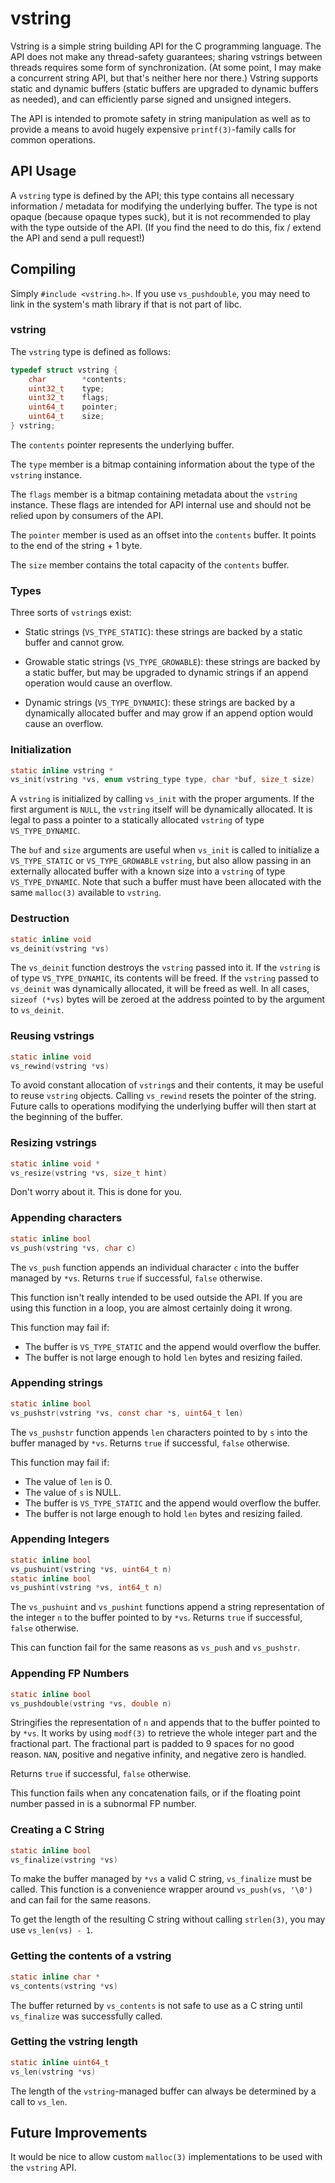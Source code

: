 # vstring

Vstring is a simple string building API for the C programming language. The
API does not make any thread-safety guarantees; sharing vstrings between
threads requires some form of synchronization. (At some point, I may make a
concurrent string API, but that's neither here nor there.) Vstring supports
static and dynamic buffers (static buffers are upgraded to dynamic buffers
as needed), and can efficiently parse signed and unsigned integers.

The API is intended to promote safety in string manipulation as well as to
provide a means to avoid hugely expensive `printf(3)`-family calls for
common operations.

## API Usage

A `vstring` type is defined by the API; this type contains all necessary
information / metadata for modifying the underlying buffer. The type is not
opaque (because opaque types suck), but it is not recommended to play with
the type outside of the API. (If you find the need to do this, fix / extend
the API and send a pull request!)

## Compiling

Simply `#include <vstring.h>`. If you use `vs_pushdouble`, you may need to 
link in the system's math library if that is not part of libc.

### vstring

The `vstring` type is defined as follows:

```c
typedef struct vstring {
	char		*contents;
	uint32_t	type;
	uint32_t	flags;
	uint64_t	pointer;
	uint64_t	size;
} vstring;
```

The `contents` pointer represents the underlying buffer.

The `type` member is a bitmap containing information about the type of the
`vstring` instance.

The `flags` member is a bitmap containing metadata about the `vstring`
instance. These flags are intended for API internal use and should not be
relied upon by consumers of the API.

The `pointer` member is used as an offset into the `contents` buffer. It
points to the end of the string + 1 byte.

The `size` member contains the total capacity of the `contents` buffer.

### Types

Three sorts of `vstring`s exist:

 * Static strings (`VS_TYPE_STATIC`): these strings are backed by a static
 buffer and cannot grow.

 * Growable static strings (`VS_TYPE_GROWABLE`): these strings are
 backed by a static buffer, but may be upgraded to dynamic strings if an
 append operation would cause an overflow.

 * Dynamic strings (`VS_TYPE_DYNAMIC`): these strings are backed by a
 dynamically allocated buffer and may grow if an append option would cause
 an overflow.

### Initialization

```c
static inline vstring *
vs_init(vstring *vs, enum vstring_type type, char *buf, size_t size)
```

A `vstring` is initialized by calling `vs_init` with the proper arguments.
If the first argument is `NULL`, the `vstring` itself will be dynamically
allocated. It is legal to pass a pointer to a statically allocated
`vstring` of type `VS_TYPE_DYNAMIC`.

The `buf` and `size` arguments are useful when `vs_init` is called to
initialize a `VS_TYPE_STATIC` or `VS_TYPE_GROWABLE` `vstring`, but also
allow passing in an externally allocated buffer with a known size into a
`vstring` of type `VS_TYPE_DYNAMIC`. Note that such a buffer must have
been allocated with the same `malloc(3)` available to `vstring`.

### Destruction

```c
static inline void
vs_deinit(vstring *vs)
```

The `vs_deinit` function destroys the `vstring` passed into it. If the
`vstring` is of type `VS_TYPE_DYNAMIC`, its contents will be freed. If the
`vstring` passed to `vs_deinit` was dynamically allocated, it will be freed
as well. In all cases, `sizeof (*vs)` bytes will be zeroed at the address
pointed to by the argument to `vs_deinit`.

### Reusing vstrings

```c
static inline void
vs_rewind(vstring *vs)
```

To avoid constant allocation of `vstring`s and their contents, it may be
useful to reuse `vstring` objects. Calling `vs_rewind` resets the pointer
of the string. Future calls to operations modifying the underlying buffer
will then start at the beginning of the buffer.

### Resizing vstrings

```c
static inline void *
vs_resize(vstring *vs, size_t hint)
```

Don't worry about it. This is done for you.

### Appending characters

```c
static inline bool
vs_push(vstring *vs, char c)
```

The `vs_push` function appends an individual character `c` into the buffer
managed by `*vs`. Returns `true` if successful, `false` otherwise.

This function isn't really intended to be used outside the API. If you are
using this function in a loop, you are almost certainly doing it wrong.

This function may fail if:

 * The buffer is `VS_TYPE_STATIC` and the append would overflow the buffer.
 * The buffer is not large enough to hold `len` bytes and resizing failed.

### Appending strings

```c
static inline bool
vs_pushstr(vstring *vs, const char *s, uint64_t len)
```

The `vs_pushstr` function appends `len` characters pointed to by `s` into
the buffer managed by `*vs`. Returns `true` if successful, `false`
otherwise.

This function may fail if:

 * The value of `len` is 0.
 * The value of `s` is NULL.
 * The buffer is `VS_TYPE_STATIC` and the append would overflow the buffer.
 * The buffer is not large enough to hold `len` bytes and resizing failed.

### Appending Integers

```c
static inline bool
vs_pushuint(vstring *vs, uint64_t n)
static inline bool
vs_pushint(vstring *vs, int64_t n)
```

The `vs_pushuint` and `vs_pushint` functions append a string representation
of the integer `n` to the buffer pointed to by `*vs`. Returns `true` if
successful, `false` otherwise. 

This can function fail for the same reasons as `vs_push` and `vs_pushstr`.

### Appending FP Numbers

```c
static inline bool
vs_pushdouble(vstring *vs, double n)
```

Stringifies the representation of `n` and appends that to the buffer pointed
to by `*vs`. It works by using `modf(3)` to retrieve the whole integer part
and the fractional part. The fractional part is padded to 9 spaces for no good
reason. `NAN`, positive and negative infinity, and negative zero is handled.

Returns `true` if successful, `false` otherwise.

This function fails when any concatenation fails, or if the floating point
number passed in is a subnormal FP number.

### Creating a C String

```c
static inline bool
vs_finalize(vstring *vs)
```

To make the buffer managed by `*vs` a valid C string, `vs_finalize` must be
called. This function is a convenience wrapper around `vs_push(vs, '\0')`
and can fail for the same reasons.

To get the length of the resulting C string without calling `strlen(3)`, you
may use `vs_len(vs) - 1`.

### Getting the contents of a vstring

```c
static inline char *
vs_contents(vstring *vs)
```

The buffer returned by `vs_contents` is not safe to use as a C string until
`vs_finalize` was successfully called.

### Getting the vstring length

```c
static inline uint64_t
vs_len(vstring *vs)
```

The length of the `vstring`-managed buffer can always be determined by a
call to `vs_len`.

## Future Improvements

It would be nice to allow custom `malloc(3)` implementations to be used
with the `vstring` API.
